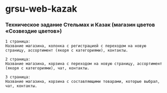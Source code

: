# grsu-web-kazak
### Техническое задание Стельмах и Казак (магазин цветов «Созвездие цветов»)
```
1 страница:
Название магазина, колонка с регистрацией с переходом на новую страницу, ассортимент (якоря с категориями), контакты.
```
```
2 страница: 
Название магазина, корзина с переходом на новую страницу, ассортимент (якоря с категориями), чат, контакты.
```
```
3 страница: 
Название магазина, корзина с составляющими товарами, которые выбрал, чат, контакты.
```